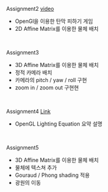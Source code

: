 Assignment2 [video](https://youtu.be/GiN_WdBuv0w)

- OpenGl을 이용한 탄막 피하기 게임
- 2D Affine Matrix를 이용한 물체 배치

&nbsp;

Assignment3

- 3D Affine Matrix를 이용한 물체 배치
- 정적 카메라 배치
- 카메라의 pitch / yaw / roll 구현
- zoom in / zoom out 구현현

&nbsp;

Assignment4 [Link](https://psst54.notion.site/hw4-1518b3923be94aa4a7f2ca524c6dc25f)

- OpenGL Lighting Equation 요약 설명

&nbsp;

Assignment5

- 3D Affine Matrix를 이용한 물체 배치
- 물체에 텍스쳐 추가
- Gouraud / Phong shading 적용
- 광원의 이동
